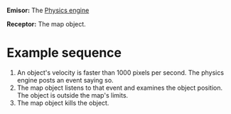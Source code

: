 **Emisor:** The [Physics engine](PhysicMachine.md)

**Receptor:** The map object.

# Example sequence #

  1. An object's velocity is faster than 1000 pixels per second. The physics engine posts an event saying so.
  1. The map object listens to that event and examines the object position. The object is outside the map's limits.
  1. The map object kills the object.